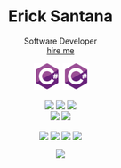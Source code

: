<!--
**Flexeey/Flexeey** is a ✨ _special_ ✨ repository because its `README.md` (this file) appears on your GitHub profile.

Here are some ideas to get you started:

- 🔭 I’m currently working on ...
- 🌱 I’m currently learning ...
- 👯 I’m looking to collaborate on ...
- 🤔 I’m looking for help with ...
- 💬 Ask me about ...
- 📫 How to reach me: ...
- 😄 Pronouns: ...
- ⚡ Fun fact: ...
-->
<h1 align="center">Erick Santana</h1>
<p align="center">Software Developer
<br><a href="mailto:ericksantana.contact@gmail.com" align="center">hire me</a></p>
<p align="center">
  <img src="" height="48" />
  <img src="https://raw.githubusercontent.com/devicons/devicon/master/icons/csharp/csharp-original.svg" height="48" />
  <img src="https://raw.githubusercontent.com/devicons/devicon/master/icons/csharp/csharp-original.svg" height="48" />
  <br><br>
  <img src="https://cdn.jsdelivr.net/gh/devicons/devicon/icons/nodejs/nodejs-original.svg" height="48" />
  <img src="https://cdn.jsdelivr.net/gh/devicons/devicon/icons/express/express-original.svg" height="48" />
  <img src="https://cdn.jsdelivr.net/gh/devicons/devicon/icons/mongodb/mongodb-original.svg" height="48" />
  <br>
  <img src="https://img.icons8.com/color/48/000000/spring-logo.png" height="48" />
    <img src="https://img.icons8.com/color/48/000000/git.png" height="48" />
  <br><br>
  <img src="https://img.icons8.com/color/48/000000/visual-studio-2019.png" height="48" />
  <img src="https://img.icons8.com/color/48/000000/intellij-idea.png" height="48" />
  <img src="https://img.icons8.com/color/48/000000/brave-web-browser.png" height="48" />
  <img src="https://img.icons8.com/color/48/000000/windows-10.png" height="48" />
</p>


<p align="center">
  <img src="https://github-readme-stats.vercel.app/api?username=flexeey&theme=radical&count_private=true"/>
</p>
